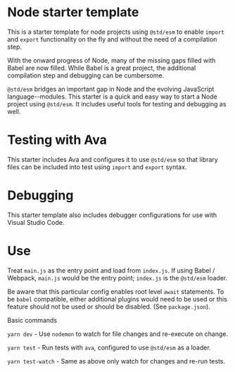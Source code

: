 # Node starter template

This is a starter template for node projects using `@std/esm` to enable `import` and `export` functionality on the fly and without the need of a compilation step.

With the onward progress of Node, many of the missing gaps filled with Babel are now filled. While Babel is a great project, the additional compilation step and debugging can be cumbersome. 

`@std/esm` bridges an important gap in Node and the evolving JavaScript language--modules. This starter is a quick and easy way to start a Node project using `@std/esm`. It includes useful tools for testing and debugging as well.

# Testing with Ava

This starter includes Ava and configures it to use `@std/esm` so that library files can be included into test using `import` and `export` syntax.

# Debugging

This starter template also includes debugger configurations for use with Visual Studio Code.

# Use

Treat `main.js` as the entry point and load from `index.js`. If using Babel / Webpack, `main.js` would be the entry point; `index.js` is the `@std/esm` loader.

Be aware that this particular config enables root level `await` statements. To be `babel` compatible, either additional plugins would need to be used or this feature should not be used or should be disabled. (See `package.json`).

Basic commands

`yarn dev` - Use `nodemon` to watch for file changes and re-execute on change.

`yarn test` - Run tests with `ava`, configured to use `@std/esm` as a loader.

`yarn test-watch` - Same as above only watch for changes and re-run tests.

